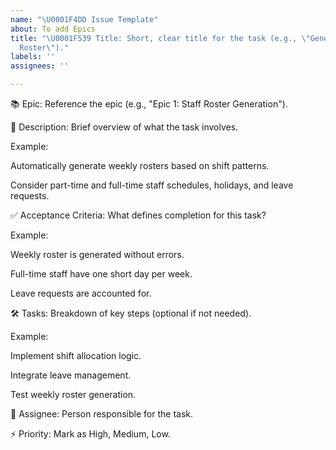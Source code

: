 ```yaml
---
name: "\U0001F4DD Issue Template"
about: To add Epics
title: "\U0001F539 Title: Short, clear title for the task (e.g., \"Generate Weekly
  Roster\")."
labels: ''
assignees: ''

---
```


📚 Epic:
Reference the epic (e.g., "Epic 1: Staff Roster Generation").

💬 Description:
Brief overview of what the task involves.

Example:

Automatically generate weekly rosters based on shift patterns.

Consider part-time and full-time staff schedules, holidays, and leave requests.

✅ Acceptance Criteria:
What defines completion for this task?

Example:

Weekly roster is generated without errors.

Full-time staff have one short day per week.

Leave requests are accounted for.

🛠️ Tasks:
Breakdown of key steps (optional if not needed).

Example:

Implement shift allocation logic.

Integrate leave management.

Test weekly roster generation.

👤 Assignee:
Person responsible for the task.

⚡ Priority:
Mark as High, Medium, Low.
